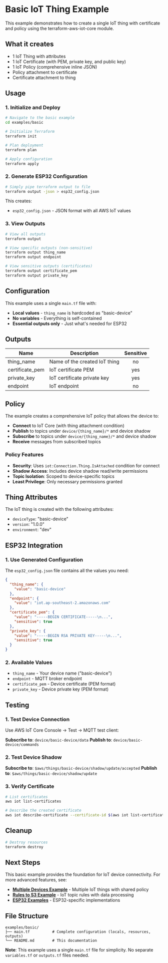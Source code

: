 # Basic IoT Thing Example

This example demonstrates how to create a single IoT thing with certificate and policy using the terraform-aws-iot-core module.

## What it creates

- 1 IoT Thing with attributes
- 1 IoT Certificate (with PEM, private key, and public key)
- 1 IoT Policy (comprehensive inline JSON)
- Policy attachment to certificate
- Certificate attachment to thing

## Usage

### 1. Initialize and Deploy

```bash
# Navigate to the basic example
cd examples/basic

# Initialize Terraform
terraform init

# Plan deployment
terraform plan

# Apply configuration
terraform apply
```

### 2. Generate ESP32 Configuration

```bash
# Simply pipe terraform output to file
terraform output -json > esp32_config.json
```

This creates:

- `esp32_config.json` - JSON format with all AWS IoT values

### 3. View Outputs

```bash
# View all outputs
terraform output

# View specific outputs (non-sensitive)
terraform output thing_name
terraform output endpoint

# View sensitive outputs (certificates)
terraform output certificate_pem
terraform output private_key
```

## Configuration

This example uses a single `main.tf` file with:

- **Local values** - `thing_name` is hardcoded as "basic-device"
- **No variables** - Everything is self-contained
- **Essential outputs only** - Just what's needed for ESP32

## Outputs

| Name            | Description                   | Sensitive |
| --------------- | ----------------------------- | :-------: |
| thing_name      | Name of the created IoT thing |    no     |
| certificate_pem | IoT certificate PEM           |    yes    |
| private_key     | IoT certificate private key   |    yes    |
| endpoint        | IoT endpoint                  |    no     |

## Policy

The example creates a comprehensive IoT policy that allows the device to:

- **Connect** to IoT Core (with thing attachment condition)
- **Publish** to topics under `device/{thing_name}/*` and device shadow
- **Subscribe** to topics under `device/{thing_name}/*` and device shadow
- **Receive** messages from subscribed topics

### Policy Features

- **Security**: Uses `iot:Connection.Thing.IsAttached` condition for connect
- **Shadow Access**: Includes device shadow read/write permissions
- **Topic Isolation**: Scoped to device-specific topics
- **Least Privilege**: Only necessary permissions granted

## Thing Attributes

The IoT thing is created with the following attributes:

- `deviceType`: "basic-device"
- `version`: "1.0.0"
- `environment`: "dev"

## ESP32 Integration

### 1. Use Generated Configuration

The `esp32_config.json` file contains all the values you need:

```json
{
  "thing_name": {
    "value": "basic-device"
  },
  "endpoint": {
    "value": "iot.ap-southeast-2.amazonaws.com"
  },
  "certificate_pem": {
    "value": "-----BEGIN CERTIFICATE-----\n...",
    "sensitive": true
  },
  "private_key": {
    "value": "-----BEGIN RSA PRIVATE KEY-----\n...",
    "sensitive": true
  }
}
```

### 2. Available Values

- `thing_name` - Your device name ("basic-device")
- `endpoint` - MQTT broker endpoint
- `certificate_pem` - Device certificate (PEM format)
- `private_key` - Device private key (PEM format)

## Testing

### 1. Test Device Connection

Use AWS IoT Core Console → Test → MQTT test client:

**Subscribe to**: `device/basic-device/data`
**Publish to**: `device/basic-device/commands`

### 2. Test Device Shadow

**Subscribe to**: `$aws/things/basic-device/shadow/update/accepted`
**Publish to**: `$aws/things/basic-device/shadow/update`

### 3. Verify Certificate

```bash
# List certificates
aws iot list-certificates

# Describe the created certificate
aws iot describe-certificate --certificate-id $(aws iot list-certificates --query 'certificates[0].certificateId' --output text)
```

## Cleanup

```bash
# Destroy resources
terraform destroy
```

## Next Steps

This basic example provides the foundation for IoT device connectivity. For more advanced features, see:

- **[Multiple Devices Example](../multiple-devices/)** - Multiple IoT things with shared policy
- **[Rules to S3 Example](../rules-to-s3/)** - IoT topic rules with data processing
- **[ESP32 Examples](../../docs/esp32-examples/)** - ESP32-specific implementations

## File Structure

```plaintext
examples/basic/
├── main.tf          # Complete configuration (locals, resources, outputs)
└── README.md        # This documentation
```

**Note**: This example uses a single `main.tf` file for simplicity. No separate `variables.tf` or `outputs.tf` files needed.

